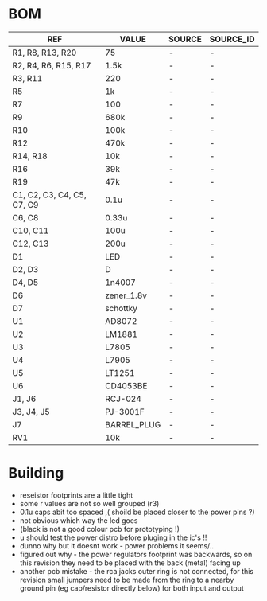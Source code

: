 # BOM

REF | VALUE | SOURCE | SOURCE_ID
--- | --- | --- | ---
R1, R8, R13, R20 | 75 | - | -
R2, R4, R6, R15, R17 | 1.5k | - | -
R3, R11 | 220 | - | -
R5 | 1k | - | -
R7 | 100 | - | -
R9 | 680k | - | -
R10 | 100k | - | -
R12 | 470k | - | -
R14, R18 | 10k | - | -
R16 | 39k | - | -
R19 | 47k | - | -
C1, C2, C3, C4, C5, C7, C9 | 0.1u | - | -
C6, C8 | 0.33u | - | -
C10, C11 | 100u | - | -
C12, C13 | 200u | - | -
D1 | LED | - | -
D2, D3 | D | - | -
D4, D5 | 1n4007 | - | -
D6 | zener_1.8v | - | -
D7 | schottky | - | -
U1 | AD8072 | - | -
U2 | LM1881 | - | -
U3 | L7805 | - | -
U4 | L7905 | - | -
U5 | LT1251 | - | -
U6 | CD4053BE | - | -
J1, J6 | RCJ-024 | - | -
J3, J4, J5 | PJ-3001F | - | -
J7 | BARREL_PLUG | - | -
RV1 | 10k | - | -

# Building

- reseistor footprints are a little tight
- some r values are not so well grouped (r3)
- 0.1u caps abit too spaced ,( shoild be placed closer to the power pins ?)
- not obvious which way the led goes
- (black is not a good colour pcb for prototyping !)
- u should test the power distro before pluging in the ic's !!
- dunno why but it doesnt work - power problems it seems/..
- figured out why - the power regulators footprint was backwards, so on this revision they need to be placed with the back (metal) facing up
- another pcb mistake - the rca jacks outer ring is not connected, for this revision small jumpers need to be made from the ring to a nearby ground pin (eg cap/resistor directly below) for both input and output


